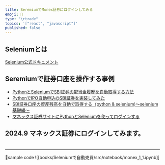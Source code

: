 ```yaml
---
title: SeremiumでMonex証券にログインしてみる
emoji: 🔖
type: "\rtrade"
topics: '["react", "javascript"]'
published: false
---
```

## Seleniumとは

[Selenium公式ドキュメント](https://www.selenium.dev/ja/documentation/) 


## Seremiumで証券口座を操作する事例

- [PythonとSeleniumでSBI証券の配当金履歴を自動取得する方法](https://zenn.dev/tomodo_ysys/articles/sbi-dividend-selenium)
- [PythonでIPO自動申込@SBI証券を実装してみた](https://qiita.com/yamahei21pro/items/41873e7898f3e1997bfc)
- [SBI証券口座の資産残高を自動で取得する（python & selenium)〜selenium基礎編〜](https://kazuhitogo.hateblo.jp/entry/2018/11/25/214151)
- [マネックス証券サイトにPythonとSeleniumを使ってログインする](https://qiita.com/yoshi2045/items/342a9380944fa7aec37a)


## 2024.9 マネックス証券にログインしてみます。



#
---
🔗sample code 
![[books/Seleniumで自動売買/src/notebook/monex_1_1.ipynb]]